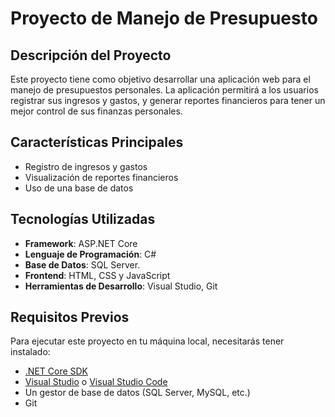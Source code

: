 # Proyecto de Manejo de Presupuesto

## Descripción del Proyecto
Este proyecto tiene como objetivo desarrollar una aplicación web para el manejo de presupuestos personales. La aplicación permitirá a los usuarios registrar sus ingresos y gastos, y generar reportes financieros para tener un mejor control de sus finanzas personales.

## Características Principales
- Registro de ingresos y gastos
- Visualización de reportes financieros
- Uso de una base de datos

## Tecnologías Utilizadas
- **Framework**: ASP.NET Core
- **Lenguaje de Programación**: C#
- **Base de Datos**: SQL Server.
- **Frontend**: HTML, CSS y JavaScript
- **Herramientas de Desarrollo**: Visual Studio, Git

## Requisitos Previos
Para ejecutar este proyecto en tu máquina local, necesitarás tener instalado:
- [.NET Core SDK](https://dotnet.microsoft.com/download)
- [Visual Studio](https://visualstudio.microsoft.com/vs/) o [Visual Studio Code](https://code.visualstudio.com/)
- Un gestor de base de datos (SQL Server, MySQL, etc.)
- Git
